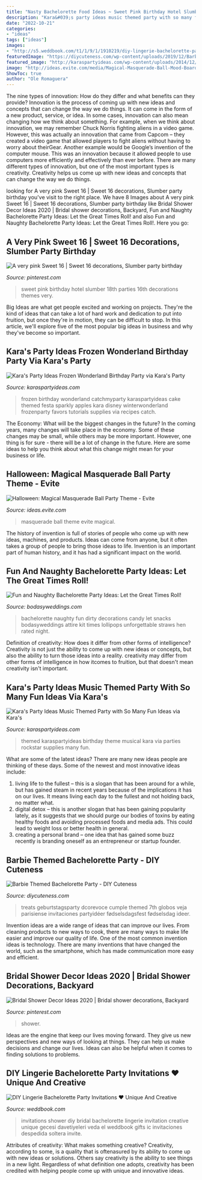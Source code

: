 ```yaml
---
title: "Nasty Bachelorette Food Ideas ~ Sweet Pink Birthday Hotel Slumber 18th Parties 16th Decorations Themes Very"
description: "Kara&#039;s party ideas music themed party with so many fun ideas via kara&#039;s"
date: "2022-10-21"
categories:
- "ideas"
tags: ["ideas"]
images:
- "http://s5.weddbook.com/t1/1/9/1/1910219/diy-lingerie-bachelorette-party-invitations-unique-and-creative-bridal-shower-invitation-el-yapimi-ic-camasiri-seklinde-seksi-bekarliga-veda-gecesi-davetiyeleri.jpg"
featuredImage: "https://diycuteness.com/wp-content/uploads/2019/12/Barbie-Treats.jpg"
featured_image: "http://karaspartyideas.com/wp-content/uploads/2014/12/frozen162.jpg"
image: "http://ideas.evite.com/media/Magical-Masquerade-Ball-Mood-Board-1200.jpg"
ShowToc: true
author: "Ole Romaguera"
---
```



The nine types of innovation: How do they differ and what benefits can they provide?
Innovation is the process of coming up with new ideas and concepts that can change the way we do things. It can come in the form of a new product, service, or idea. In some cases, innovation can also mean changing how we think about something. For example, when we think about innovation, we may remember Chuck Norris fighting aliens in a video game. However, this was actually an innovation that came from Capcom – they created a video game that allowed players to fight aliens without having to worry about theirGear. Another example would be Google’s invention of the computer mouse. This was an innovation because it allowed people to use computers more efficiently and effectively than ever before. There are many different types of innovation, but one of the most important types is creativity. Creativity helps us come up with new ideas and concepts that can change the way we do things.

	

		
looking for A very pink Sweet 16 | Sweet 16 decorations, Slumber party birthday you've visit to the right place. We have 8 Images about A very pink Sweet 16 | Sweet 16 decorations, Slumber party birthday like Bridal Shower Decor Ideas 2020 | Bridal shower decorations, Backyard, Fun and Naughty Bachelorette Party Ideas: Let the Great Times Roll! and also Fun and Naughty Bachelorette Party Ideas: Let the Great Times Roll!. Here you go:
		
    
## A Very Pink Sweet 16 | Sweet 16 Decorations, Slumber Party Birthday

<img loading=lazy src="https://i.pinimg.com/736x/be/e7/0a/bee70ab37a171052a08f46bc619b8151--pink-sweet--balloon.jpg" onerror="this.onerror=null;this.src='https://tse4.mm.bing.net/th?id=OIP.hyBrOfK8j9Jcb44wyFq9DwHaJ3&amp;pid=15.1';" alt="A very pink Sweet 16 | Sweet 16 decorations, Slumber party birthday">

_Source: pinterest.com_

>sweet pink birthday hotel slumber 18th parties 16th decorations themes very. 

	

Big Ideas are what get people excited and working on projects. They're the kind of ideas that can take a lot of hard work and dedication to put into fruition, but once they're in motion, they can be difficult to stop. In this article, we'll explore five of the most popular big ideas in business and why they've become so important.

    
## Kara&#039;s Party Ideas Frozen Wonderland Birthday Party Via Kara&#039;s Party

<img loading=lazy src="http://karaspartyideas.com/wp-content/uploads/2014/12/frozen162.jpg" onerror="this.onerror=null;this.src='https://tse4.mm.bing.net/th?id=OIP.VZfwEbvFwi9M2f23wak27gHaLH&amp;pid=15.1';" alt="Kara&#039;s Party Ideas Frozen Wonderland Birthday Party via Kara&#039;s Party">

_Source: karaspartyideas.com_

>frozen birthday wonderland catchmyparty karaspartyideas cake themed festa sparkly apples kara disney winterwonderland frozenparty favors tutorials supplies via recipes catch. 

	

The Economy: What will be the biggest changes in the future?
In the coming years, many changes will take place in the economy. Some of these changes may be small, while others may be more important. However, one thing is for sure - there will be a lot of change in the future. Here are some ideas to help you think about what this change might mean for your business or life.

    
## Halloween: Magical Masquerade Ball Party Theme - Evite

<img loading=lazy src="http://ideas.evite.com/media/Magical-Masquerade-Ball-Mood-Board-1200.jpg" onerror="this.onerror=null;this.src='https://tse4.mm.bing.net/th?id=OIP.CxP8P_dgeqnCnN8mG0nl6AHaE8&amp;pid=15.1';" alt="Halloween: Magical Masquerade Ball Party Theme - Evite">

_Source: ideas.evite.com_

>masquerade ball theme evite magical. 

	

The history of invention is full of stories of people who come up with new ideas, machines, and products. Ideas can come from anyone, but it often takes a group of people to bring those ideas to life. Invention is an important part of human history, and it has had a significant impact on the world.

    
## Fun And Naughty Bachelorette Party Ideas: Let The Great Times Roll!

<img loading=lazy src="https://bodasyweddings.com/wp-content/uploads/2016/11/Naughty-bachelorette-party-ideas.jpg" onerror="this.onerror=null;this.src='https://tse1.mm.bing.net/th?id=OIP.SMUI4iCuWtUtIQdkQAuw1wHaLG&amp;pid=15.1';" alt="Fun and Naughty Bachelorette Party Ideas: Let the Great Times Roll!">

_Source: bodasyweddings.com_

>bachelorette naughty fun dirty decorations candy let snacks bodasyweddings attire kit times lollipops unforgettable straws hen rated night. 

	

Definition of creativity: How does it differ from other forms of intelligence?
Creativity is not just the ability to come up with new ideas or concepts, but also the ability to turn those ideas into a reality. creativity may differ from other forms of intelligence in how itcomes to fruition, but that doesn't mean creativity isn't important.

    
## Kara&#039;s Party Ideas Music Themed Party With So Many Fun Ideas Via Kara&#039;s

<img loading=lazy src="http://karaspartyideas.com/wp-content/uploads/2013/10/music-12.jpg" onerror="this.onerror=null;this.src='https://tse3.mm.bing.net/th?id=OIP.31St2GWcPsEzUG3yU0GGLwHaLH&amp;pid=15.1';" alt="Kara&#039;s Party Ideas Music Themed Party with So Many Fun Ideas via Kara&#039;s">

_Source: karaspartyideas.com_

>themed karaspartyideas birthday theme musical kara via parties rockstar supplies many fun. 

	

What are some of the latest ideas?
There are many new ideas people are thinking of these days. Some of the newest and most innovative ideas include: 
1. living life to the fullest – this is a slogan that has been around for a while, but has gained steam in recent years because of the implications it has on our lives. It means living each day to the fullest and not holding back, no matter what. 
2. digital detox – this is another slogan that has been gaining popularity lately, as it suggests that we should purge our bodies of toxins by eating healthy foods and avoiding processed foods and media ads. This could lead to weight loss or better health in general. 
3. creating a personal brand – one idea that has gained some buzz recently is branding oneself as an entrepreneur or startup founder.

    
## Barbie Themed Bachelorette Party - DIY Cuteness

<img loading=lazy src="https://diycuteness.com/wp-content/uploads/2019/12/Barbie-Treats.jpg" onerror="this.onerror=null;this.src='https://tse3.mm.bing.net/th?id=OIP.rcBphTc6iLT0ZbSWtiLBNAHaKi&amp;pid=15.1';" alt="Barbie Themed Bachelorette Party - DIY Cuteness">

_Source: diycuteness.com_

>treats geburtstagsparty dcorevoce cumple themed 7th globos veja parisiense invitaciones partyidéer fødselsdagsfest fødselsdag ideer. 

	

Invention ideas are a wide range of ideas that can improve our lives. From cleaning products to new ways to cook, there are many ways to make life easier and improve our quality of life. One of the most common invention ideas is technology. There are many inventions that have changed the world, such as the smartphone, which has made communication more easy and efficient.

    
## Bridal Shower Decor Ideas 2020 | Bridal Shower Decorations, Backyard

<img loading=lazy src="https://i.pinimg.com/736x/81/08/5c/81085cee66959d80cf4e4cb313779965.jpg" onerror="this.onerror=null;this.src='https://tse3.mm.bing.net/th?id=OIP.VLz-t9ebE2f2ocBYlxx82gHaLI&amp;pid=15.1';" alt="Bridal Shower Decor Ideas 2020 | Bridal shower decorations, Backyard">

_Source: pinterest.com_

>shower. 

	

Ideas are the engine that keep our lives moving forward. They give us new perspectives and new ways of looking at things. They can help us make decisions and change our lives. Ideas can also be helpful when it comes to finding solutions to problems.

    
## DIY Lingerie Bachelorette Party Invitations ♥ Unique And Creative

<img loading=lazy src="http://s5.weddbook.com/t1/1/9/1/1910219/diy-lingerie-bachelorette-party-invitations-unique-and-creative-bridal-shower-invitation-el-yapimi-ic-camasiri-seklinde-seksi-bekarliga-veda-gecesi-davetiyeleri.jpg" onerror="this.onerror=null;this.src='https://tse2.mm.bing.net/th?id=OIP.tRUjJ5JSLUuY-HlRekNSDwHaLG&amp;pid=15.1';" alt="DIY Lingerie Bachelorette Party Invitations ♥ Unique And Creative">

_Source: weddbook.com_

>invitations shower diy bridal bachelorette lingerie invitation creative unique gecesi davetiyeleri veda el weddbook gifts ic invitaciones despedida soltera invite. 

	

Attributes of creativity: What makes something creative?
Creativity, according to some, is a quality that is oftenasured by its ability to come up with new ideas or solutions. Others say creativity is the ability to see things in a new light. Regardless of what definition one adopts, creativity has been credited with helping people come up with unique and innovative ideas.

